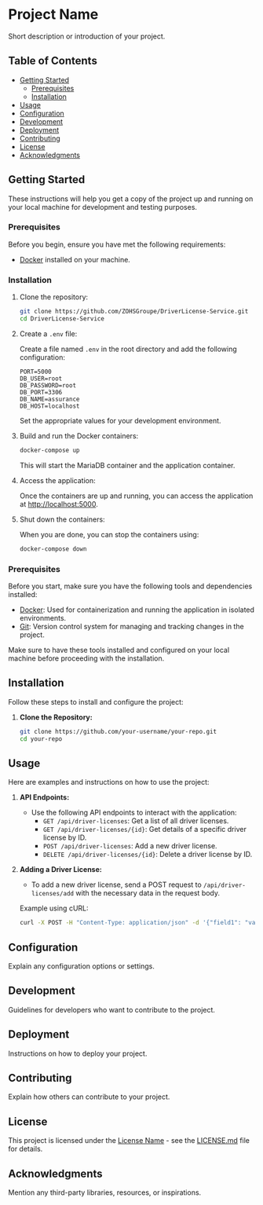 # Project Name

Short description or introduction of your project.

## Table of Contents

- [Getting Started](#getting-started)
    - [Prerequisites](#prerequisites)
    - [Installation](#installation)
- [Usage](#usage)
- [Configuration](#configuration)
- [Development](#development)
- [Deployment](#deployment)
- [Contributing](#contributing)
- [License](#license)
- [Acknowledgments](#acknowledgments)

## Getting Started

These instructions will help you get a copy of the project up and running on your local machine for development and testing purposes.

### Prerequisites

Before you begin, ensure you have met the following requirements:

- [Docker](https://www.docker.com/) installed on your machine.

### Installation

1. Clone the repository:

    ```bash
    git clone https://github.com/ZOHSGroupe/DriverLicense-Service.git
    cd DriverLicense-Service
    ```

2. Create a `.env` file:

   Create a file named `.env` in the root directory and add the following configuration:

    ```env
    PORT=5000
    DB_USER=root
    DB_PASSWORD=root
    DB_PORT=3306
    DB_NAME=assurance
    DB_HOST=localhost
    ```

   Set the appropriate values for your development environment.

3. Build and run the Docker containers:

    ```bash
    docker-compose up
    ```

   This will start the MariaDB container and the application container.

4. Access the application:

   Once the containers are up and running, you can access the application at [http://localhost:5000](http://localhost:5000).

5. Shut down the containers:

   When you are done, you can stop the containers using:

    ```bash
    docker-compose down
    ```



### Prerequisites

Before you start, make sure you have the following tools and dependencies installed:

- [Docker](https://www.docker.com/): Used for containerization and running the application in isolated environments.
- [Git](https://git-scm.com/): Version control system for managing and tracking changes in the project.

Make sure to have these tools installed and configured on your local machine before proceeding with the installation.


## Installation

Follow these steps to install and configure the project:

1. **Clone the Repository:**
   ```bash
   git clone https://github.com/your-username/your-repo.git
   cd your-repo

## Usage

Here are examples and instructions on how to use the project:

1. **API Endpoints:**
   - Use the following API endpoints to interact with the application:
      - `GET /api/driver-licenses`: Get a list of all driver licenses.
      - `GET /api/driver-licenses/{id}`: Get details of a specific driver license by ID.
      - `POST /api/driver-licenses`: Add a new driver license.
      - `DELETE /api/driver-licenses/{id}`: Delete a driver license by ID.

2. **Adding a Driver License:**
   - To add a new driver license, send a POST request to `/api/driver-licenses/add` with the necessary data in the request body.

   Example using cURL:
   ```bash
   curl -X POST -H "Content-Type: application/json" -d '{"field1": "value1", "field2": "value2"}' http://localhost:5000/api/driver-licenses/add

## Configuration

Explain any configuration options or settings.

## Development

Guidelines for developers who want to contribute to the project.

## Deployment

Instructions on how to deploy your project.

## Contributing

Explain how others can contribute to your project.

## License

This project is licensed under the [License Name](LICENSE.md) - see the [LICENSE.md](LICENSE.md) file for details.

## Acknowledgments

Mention any third-party libraries, resources, or inspirations.

